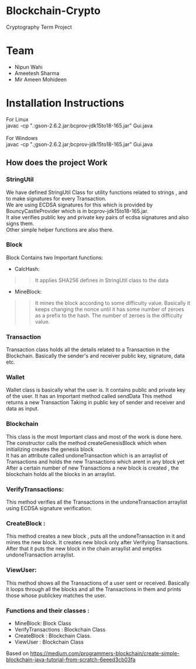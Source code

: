 # Blockchain-Crypto
Cryptography Term Project <br>
# Team
- Nipun Wahi
- Ameetesh Sharma
- Mir Ameen Mohideen

# Installation Instructions
For Linux<br>
javac -cp ".:gson-2.6.2.jar:bcprov-jdk15to18-165.jar" Gui.java <br>
<br>
For Windows <br>
javac -cp ".;gson-2.6.2.jar;bcprov-jdk15to18-165.jar" Gui.java <br>


## How does the project Work
### StringUtil
We have defined StringUtil Class for utility functions related to strings , and to make signatures for every Transaction. <br>
We are using ECDSA signatures for this which is provided by BouncyCastleProvider which is in bcprov-jdk15to18-165.jar. <br>
It alse verifies public key and private key pairs of ecdsa signatures and also signs them. <br>
Other simple helper functions are also there. <br>
### Block
Block Contains two Important functions: <br>
- CalcHash:
>> It applies SHA256 defines in StringUtil class to the data
- MineBlock:
>> It mines the block according to some difficulty value. Basically it keeps changing the nonce until it has some number of zeroes as
a prefix to the hash. The number of zeroes is the difficulty value.
### Transaction
Transaction class holds all the details related to a Transaction in the Blockchain.
Basically the sender's and receiver public key, signature, data etc.

### Wallet
Wallet class is basically what the user is. It contains public and private key of the user.
It has an Important method called sendData
This method returns a new Transaction Taking in public key of sender and receiver and data as input.

### Blockchain
This class is the most Important class and most of the work is done here. <br>
The constructor calls the method createGenesisBlock which when initializing creates the genesis block <br>
It has an attribute called undoneTransaction which is an arraylist of Transactions and holds the new
Transactions which arent in any block yet <br>
After a certain number of new Transactions a new block is created , the blockchain holds all the blocks in
an arraylist. <br>

### VerifyTransactions:
This method verifies all the Transactions in the undoneTransaction arraylist using ECDSA signature
verification. <br>
### CreateBlock :
This method creates a new block , puts all the undoneTransaction in it and mines the new block. It
creates new block only after Verifying Transactions.<br>
After that it puts the new block in the chain arraylist and empties undoneTransaction arraylist. <br>
### ViewUser:
This method shows all the Transactions of a user sent or received. Basically it loops through all the
blocks and all the Transactions in them
and prints those whose publickey matches the user.


### Functions and their classes :
- MineBlock: Block Class
- VerifyTransactions : Blockchain Class
- CreateBlock : Blockchain Class.
- ViewUser : Blockchain Class

Based on https://medium.com/programmers-blockchain/create-simple-blockchain-java-tutorial-from-scratch-6eeed3cb03fa <br>
